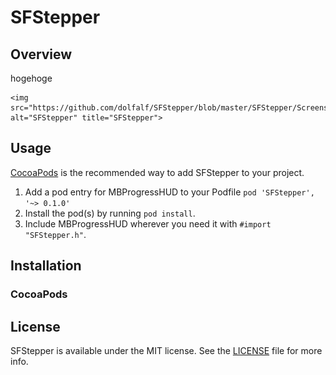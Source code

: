 # SFStepper

## Overview
hogehoge

<p align="center" >
  
	<img src="https://github.com/dolfalf/SFStepper/blob/master/SFStepper/Screenshots/screenshot01.gif" alt="SFStepper" title="SFStepper">

</p>

## Usage
[CocoaPods](http://cocoapods.org) is the recommended way to add SFStepper to your project.

1. Add a pod entry for MBProgressHUD to your Podfile `pod 'SFStepper', '~> 0.1.0'`
2. Install the pod(s) by running `pod install`.
3. Include MBProgressHUD wherever you need it with `#import "SFStepper.h"`.

## Installation

### CocoaPods


## License

SFStepper is available under the MIT license. See the [LICENSE](https://github.com/dolfalf/SFStepper/blob/master/LICENSE) file for more info.
